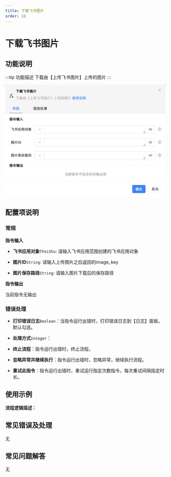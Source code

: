 ```yaml
---
title: 下载飞书图片
order: 10
---
```


# 下载飞书图片

## 功能说明

:::tip 功能描述
下载由【上传飞书图片】上传的图片
:::

![下载飞书图片](../../../assets/下载飞书图片_command.png)

## 配置项说明

### 常规

**指令输入**

- **飞书应用对象**`TFeiShu`: 请输入飞书应用范围创建的飞书应用对象

- **图片ID**`String`: 请输入上传图片之后返回的image_key

- **图片保存路径**`String`: 请输入图片下载后的保存路径


**指令输出**

当前指令无输出

### 错误处理

- **打印错误日志**`Boolean`：当指令运行出错时，打印错误日志到【日志】面板。默认勾选。

- **处理方式**`Integer`：

 - **终止流程**：指令运行出错时，终止流程。

 - **忽略异常并继续执行**：指令运行出错时，忽略异常，继续执行流程。

 - **重试此指令**：指令运行出错时，重试运行指定次数指令，每次重试间隔指定时长。

## 使用示例

**流程逻辑描述：** 

## 常见错误及处理

无

## 常见问题解答

无

